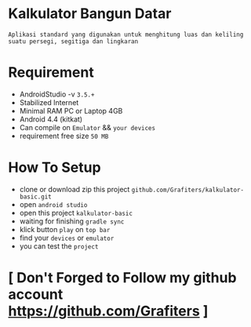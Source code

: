 # Kalkulator Bangun Datar
    Aplikasi standard yang digunakan untuk menghitung luas dan keliling suatu persegi, segitiga dan lingkaran

# Requirement
 - AndroidStudio -v ```3.5.+```
 - Stabilized Internet
 - Minimal RAM PC or Laptop 4GB
 - Android 4.4 (kitkat)
 - Can compile on ```Emulator``` && ```your devices```
 - requirement free size ```50 MB```

# How To Setup
 - clone or download zip this project ```github.com/Grafiters/kalkulator-basic.git```
 - open ```android studio```
 - open this project ```kalkulator-basic```
 - waiting for finishing ```gradle sync```
 - klick button ```play``` on ```top bar```
 - find your ```devices``` or ```emulator```
 - you can test the ```project```

# [ Don't Forged to Follow my github account https://github.com/Grafiters ]